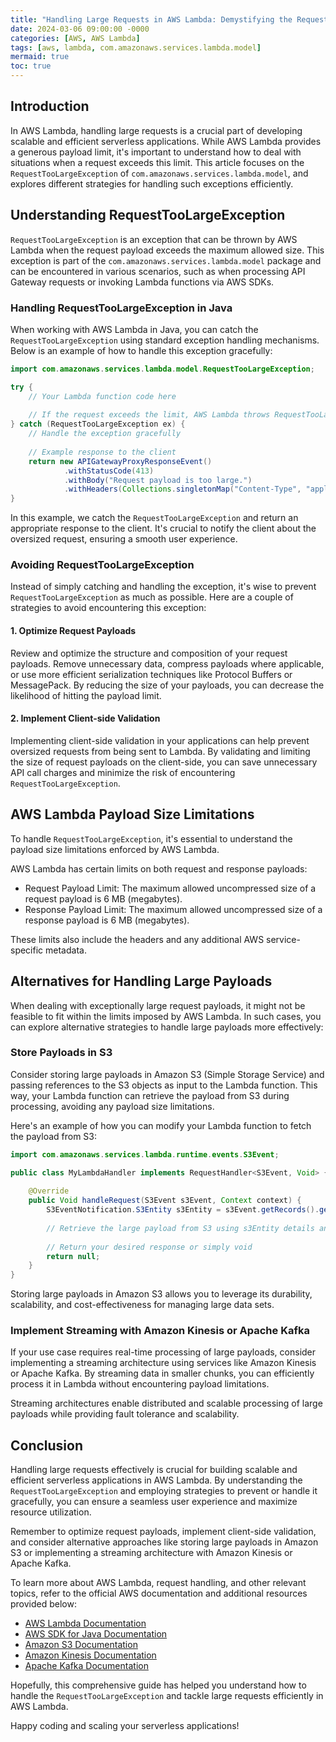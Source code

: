 ```yaml
---
title: "Handling Large Requests in AWS Lambda: Demystifying the RequestTooLargeException"
date: 2024-03-06 09:00:00 -0000
categories: [AWS, AWS Lambda]
tags: [aws, lambda, com.amazonaws.services.lambda.model]
mermaid: true
toc: true
---
```



## Introduction

In AWS Lambda, handling large requests is a crucial part of developing scalable and efficient serverless applications. While AWS Lambda provides a generous payload limit, it's important to understand how to deal with situations when a request exceeds this limit. This article focuses on the `RequestTooLargeException` of `com.amazonaws.services.lambda.model`, and explores different strategies for handling such exceptions efficiently.

## Understanding RequestTooLargeException

`RequestTooLargeException` is an exception that can be thrown by AWS Lambda when the request payload exceeds the maximum allowed size. This exception is part of the `com.amazonaws.services.lambda.model` package and can be encountered in various scenarios, such as when processing API Gateway requests or invoking Lambda functions via AWS SDKs.

### Handling RequestTooLargeException in Java

When working with AWS Lambda in Java, you can catch the `RequestTooLargeException` using standard exception handling mechanisms. Below is an example of how to handle this exception gracefully:

```java
import com.amazonaws.services.lambda.model.RequestTooLargeException;

try {
    // Your Lambda function code here
    
    // If the request exceeds the limit, AWS Lambda throws RequestTooLargeException
} catch (RequestTooLargeException ex) {
    // Handle the exception gracefully
    
    // Example response to the client
    return new APIGatewayProxyResponseEvent()
            .withStatusCode(413)
            .withBody("Request payload is too large.")
            .withHeaders(Collections.singletonMap("Content-Type", "application/json"));
}
```

In this example, we catch the `RequestTooLargeException` and return an appropriate response to the client. It's crucial to notify the client about the oversized request, ensuring a smooth user experience.

### Avoiding RequestTooLargeException

Instead of simply catching and handling the exception, it's wise to prevent `RequestTooLargeException` as much as possible. Here are a couple of strategies to avoid encountering this exception:

#### 1. Optimize Request Payloads

Review and optimize the structure and composition of your request payloads. Remove unnecessary data, compress payloads where applicable, or use more efficient serialization techniques like Protocol Buffers or MessagePack. By reducing the size of your payloads, you can decrease the likelihood of hitting the payload limit.

#### 2. Implement Client-side Validation

Implementing client-side validation in your applications can help prevent oversized requests from being sent to Lambda. By validating and limiting the size of request payloads on the client-side, you can save unnecessary API call charges and minimize the risk of encountering `RequestTooLargeException`.

## AWS Lambda Payload Size Limitations

To handle `RequestTooLargeException`, it's essential to understand the payload size limitations enforced by AWS Lambda.

AWS Lambda has certain limits on both request and response payloads:

- Request Payload Limit: The maximum allowed uncompressed size of a request payload is 6 MB (megabytes).
- Response Payload Limit: The maximum allowed uncompressed size of a response payload is 6 MB (megabytes).

These limits also include the headers and any additional AWS service-specific metadata.

## Alternatives for Handling Large Payloads

When dealing with exceptionally large request payloads, it might not be feasible to fit within the limits imposed by AWS Lambda. In such cases, you can explore alternative strategies to handle large payloads more effectively:

### Store Payloads in S3

Consider storing large payloads in Amazon S3 (Simple Storage Service) and passing references to the S3 objects as input to the Lambda function. This way, your Lambda function can retrieve the payload from S3 during processing, avoiding any payload size limitations.

Here's an example of how you can modify your Lambda function to fetch the payload from S3:

```java
import com.amazonaws.services.lambda.runtime.events.S3Event;

public class MyLambdaHandler implements RequestHandler<S3Event, Void> {
    
    @Override
    public Void handleRequest(S3Event s3Event, Context context) {
        S3EventNotification.S3Entity s3Entity = s3Event.getRecords().get(0).getS3().getObject();
        
        // Retrieve the large payload from S3 using s3Entity details and process it
        
        // Return your desired response or simply void
        return null;
    }
}
```

Storing large payloads in Amazon S3 allows you to leverage its durability, scalability, and cost-effectiveness for managing large data sets.

### Implement Streaming with Amazon Kinesis or Apache Kafka

If your use case requires real-time processing of large payloads, consider implementing a streaming architecture using services like Amazon Kinesis or Apache Kafka. By streaming data in smaller chunks, you can efficiently process it in Lambda without encountering payload limitations.

Streaming architectures enable distributed and scalable processing of large payloads while providing fault tolerance and scalability.

## Conclusion

Handling large requests effectively is crucial for building scalable and efficient serverless applications in AWS Lambda. By understanding the `RequestTooLargeException` and employing strategies to prevent or handle it gracefully, you can ensure a seamless user experience and maximize resource utilization.

Remember to optimize request payloads, implement client-side validation, and consider alternative approaches like storing large payloads in Amazon S3 or implementing a streaming architecture with Amazon Kinesis or Apache Kafka.

To learn more about AWS Lambda, request handling, and other relevant topics, refer to the official AWS documentation and additional resources provided below:

- [AWS Lambda Documentation](https://docs.aws.amazon.com/lambda)
- [AWS SDK for Java Documentation](https://sdk.amazonaws.com/java/api/latest)
- [Amazon S3 Documentation](https://docs.aws.amazon.com/s3)
- [Amazon Kinesis Documentation](https://docs.aws.amazon.com/kinesis)
- [Apache Kafka Documentation](https://kafka.apache.org/documentation)

Hopefully, this comprehensive guide has helped you understand how to handle the `RequestTooLargeException` and tackle large requests efficiently in AWS Lambda.

Happy coding and scaling your serverless applications!
